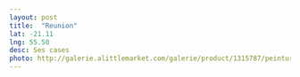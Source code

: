 ```yaml
---
layout: post
title:  "Reunion"
lat: -21.11
lng: 55.50
desc: Ses cases
photo: http://galerie.alittlemarket.com/galerie/product/1315787/peintures-huile-sur-toile-d-un-paysage-de-la-12209367-ilet-a-corde-5553ca-65dd2_570x0.jpg
---
```

